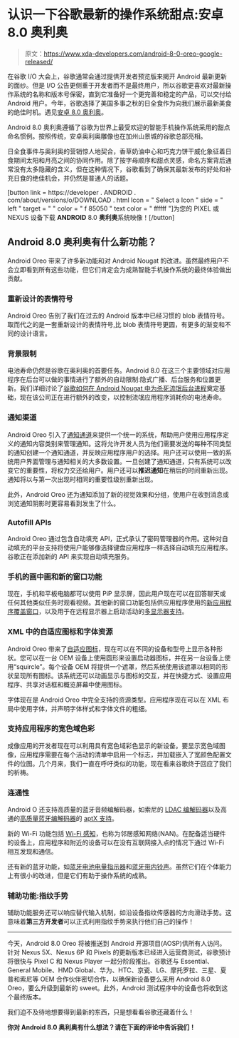 # 认识一下谷歌最新的操作系统甜点:安卓 8.0 奥利奥

> 原文：<https://www.xda-developers.com/android-8-0-oreo-google-released/>

在谷歌 I/O 大会上，谷歌通常会通过提供开发者预览版来揭开 Android 最新更新的面纱。但是 I/O 公告更侧重于开发者而不是最终用户，所以谷歌更喜欢对最新操作系统的名称和版本号保密，直到它准备好一个更完善和稳定的产品，可以交付给 Android 用户。今年，谷歌选择了美国多事之秋的日全食作为向我们展示最新美食的绝佳时机。遇见[安卓 8.0 奥利奥](https://www.android.com/versions/oreo-8-0/)。

Android 8.0 奥利奥遵循了谷歌为世界上最受欢迎的智能手机操作系统采用的甜点命名惯例。按照传统，安卓奥利奥雕像也在加州山景城的谷歌总部亮相。

日全食事件与奥利奥的营销惊人地契合，香草奶油中心和巧克力饼干威化象征着日食期间太阳和月亮之间的协同作用。除了按字母顺序和甜点灵感，命名方案背后通常没有太多隐藏的含义，但在这种情况下，谷歌看到了确保其最新发布的好处和补充日食的绝佳机会，并仍然是普通人的话题。

[button link = https://developer . ANDROID . com/about/versions/o/DOWNLOAD . html Icon = " Select a Icon " side = " left " target = " " color = " f 85050 " text color = " ffffff "]为您的 PIXEL 或 NEXUS 设备下载 **ANDROID** 8.0 **奥利奥**系统映像！[/button]

## Android 8.0 奥利奥有什么新功能？

Android Oreo 带来了许多新功能和对 Android Nougat 的改进。虽然最终用户不会立即看到所有这些功能，但它们肯定会为成熟智能手机操作系统的最终体验做出贡献。

### 重新设计的表情符号

Android Oreo 告别了我们在过去的 Android 版本中已经习惯的 blob 表情符号。取而代之的是一套重新设计的表情符号,比 blob 表情符号更圆，有更多的渐变和不同的设计语言。

### 背景限制

电池寿命仍然是谷歌在奥利奥的首要任务。Android 8.0 在这三个主要领域对应用程序在后台可以做的事情进行了额外的自动限制:隐式广播、后台服务和位置更新。我们详细讨论了[谷歌如何在 Android Nougat 中为杀死流氓后台进程](https://www.xda-developers.com/how-android-n-will-improve-battery-and-memory-management/)奠定基础，现在该公司正在进行额外的改变，以控制流氓应用程序消耗你的电池寿命。

### 通知渠道

Android Oreo 引入了[通知通道](https://developer.android.com/preview/features/notification-channels.html)来提供一个统一的系统，帮助用户使用应用程序定义的通知内容类别来管理通知。这将允许开发人员为他们需要发送的每种不同类型的通知创建一个通知通道，并反映应用程序用户的选择。用户还可以使用一致的系统用户界面管理与通知相关的大多数设置。一旦创建了通知通道，只有系统可以改变它的重要性，将权力交还给用户。用户还可以**推迟通知**在稍后的时间重新出现。通知将以与第一次出现时相同的重要性级别重新出现。

此外，Android Oreo 还为通知添加了新的视觉效果和分组，使用户在收到消息或浏览通知阴影时更容易看到发生了什么。

### Autofill APIs

Android Oreo 通过包含自动填充 API，正式承认了密码管理器的作用。这种对自动填充的平台支持将使用户能够像选择键盘应用程序一样选择自动填充应用程序。谷歌正在添加新的 API 来实现自动填充服务。

### 手机的画中画和新的窗口功能

现在，手机和平板电脑都可以使用 PiP 显示屏，因此用户现在可以在回答聊天或任何其他类似任务时观看视频。其他新的窗口功能包括供应用程序使用的[新应用程序覆盖窗口](https://developer.android.com/preview/behavior-changes.html?#cwt)，以及用于在远程显示器上启动活动的[多显示器支持](https://developer.android.com/preview/api-overview.html#mds)。

### XML 中的自适应图标和字体资源

Android Oreo 带来了[自适应图标](https://developer.android.com/preview/features/adaptive-icons.html)，现在可以在不同的设备和型号上显示各种形状。您可以在一台 OEM 设备上使用圆形来设置启动器图标，并在另一台设备上使用“squircle”。每个设备 OEM 将提供一个遮罩，然后系统使用该遮罩以相同的形状呈现所有图标。该系统还可以动画显示与图标的交互，并在快捷方式、设置应用程序、共享对话框和概览屏幕中使用图标。

字体现在是 Android Oreo 中完全支持的资源类型。应用程序现在可以在 XML 布局中使用字体，并声明字体样式和字体文件的粗细。

### 支持应用程序的宽色域色彩

成像应用的开发者现在可以利用具有宽色域彩色显示的新设备。要显示宽色域图像，应用程序需要在每个活动的清单中启用一个标志，并加载嵌入了宽颜色配置文件的位图。几个月来，我们一直在呼吁类似的功能，现在看来谷歌终于回应了我们的祈祷。

### 连通性

Android O 还支持高质量的蓝牙音频编解码器，如索尼的 [LDAC 编解码器](https://www.sony.net/Products/LDAC/)以及高通的[高质量蓝牙编解码器](https://www.aptx.com/)的 [aptX 支持](http://www.androidpolice.com/2017/03/21/feature-spotlight-android-o-looks-like-it-will-add-support-for-aptx-bluetooth-streaming/)。

新的 Wi-Fi 功能包括 [Wi-Fi 感知](https://developer.android.com/preview/features/wifi-aware.html)，也称为邻居感知网络(NAN)。在配备适当硬件的设备上，应用程序和附近的设备可以在没有互联网接入点的情况下通过 Wi-Fi 相互发现和通信。

还有新的蓝牙功能，如[蓝牙电池电量指示器](https://www.xda-developers.com/bluetooth-battery-level-indicators-android/)和[蓝牙带内铃声](https://www.xda-developers.com/bluetooth-in-band-ringtone-android-o/)。虽然它们在个体能力上有很小的改进，但是它们有助于操作系统的成熟。

### 辅助功能:指纹手势

辅助功能服务还可以响应替代输入机制，如沿设备指纹传感器的方向滑动手势。这意味着**第三方开发者**可以正式利用指纹手势来执行他们自己的操作！

* * *

今天，Android 8.0 Oreo 将被推送到 Android 开源项目(AOSP)供所有人访问。针对 Nexus 5X、Nexus 6P 和 Pixels 的更新版本已经进入运营商测试，谷歌预计将很快与 Pixel C 和 Nexus Player 一起分阶段推出。谷歌还与 Essential、General Mobile、HMD Global、华为、HTC、京瓷、LG、摩托罗拉、三星、夏普和索尼等 OEM 合作伙伴密切合作，以确保新设备要么采用 Android 8.0 Oreo，要么升级到最新的 sweet。此外，Android 测试程序中的设备也将收到这个最终版本。

我们迫不及待地想要得到最新的东西，只是想看看谷歌还藏着什么！

**你对 Android 8.0 奥利奥有什么想法？请在下面的评论中告诉我们！**
